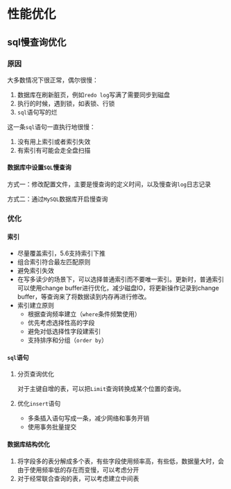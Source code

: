 # 性能优化

## sql慢查询优化

### 原因

大多数情况下很正常，偶尔很慢：

1. 数据库在刷新脏页，例如`redo log`写满了需要同步到磁盘
2. 执行的时候，遇到锁，如表锁、行锁
3. `sql`语句写的烂

这一条`sql`语句一直执行地很慢：

1. 没有用上索引或者索引失效
2. 有索引有可能会走全盘扫描

#### 数据库中设置`SQL`慢查询

方式一：修改配置文件，主要是慢查询的定义时间，以及慢查询`log`日志记录

方式二：通过`MySQL`数据库开启慢查询



### 优化

#### 索引

- 尽量覆盖索引，5.6支持索引下推
- 组合索引符合最左匹配原则
- 避免索引失效
- 在写多读少的场景下，可以选择普通索引而不要唯一索引。更新时，普通索引可以使用change buffer进行优化，减少磁盘IO，将更新操作记录到change buffer，等查询来了将数据读到内存再进行修改。
- 索引建立原则
  - 根据查询频率建立（`where`条件频繁使用）
  - 优先考虑选择性高的字段
  - 避免对低选择性字段建索引
  - 支持排序和分组（`order by`）

#### `sql`语句

1. 分页查询优化

   对于主键自增的表，可以把`Limit`查询转换成某个位置的查询。

2. 优化`insert`语句

   - 多条插入语句写成一条，减少网络和事务开销
   - 使用事务批量提交

#### 数据库结构优化

1. 将字段多的表分解成多个表，有些字段使用频率高，有些低，数据量大时，会由于使用频率低的存在而变慢，可以考虑分开
2. 对于经常联合查询的表，可以考虑建立中间表



